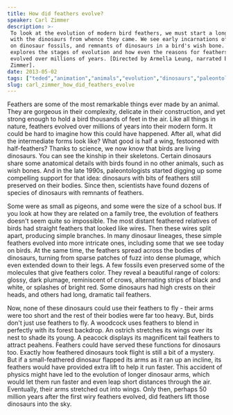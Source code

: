```yaml
---
title: How did feathers evolve?
speaker: Carl Zimmer
description: >-
 To look at the evolution of modern bird feathers, we must start a long time ago,
 with the dinosaurs from whence they came. We see early incarnations of feathers
 on dinosaur fossils, and remnants of dinosaurs in a bird's wish bone. Carl Zimmer
 explores the stages of evolution and how even the reasons for feathers have
 evolved over millions of years. [Directed by Armella Leung, narrated by Carl
 Zimmer].
date: 2013-05-02
tags: ["teded","animation","animals","evolution","dinosaurs","paleontology","archaeology","nature"]
slug: carl_zimmer_how_did_feathers_evolve
---
```


Feathers are some of the most remarkable things ever made by an animal. They are gorgeous
in their complexity, delicate in their construction, and yet strong enough to hold a bird
thousands of feet in the air. Like all things in nature, feathers evolved over millions of
years into their modern form. It could be hard to imagine how this could have happened.
After all, what did the intermediate forms look like? What good is half a wing, festooned
with half-feathers? Thanks to science, we now know that birds are living dinosaurs. You
can see the kinship in their skeletons. Certain dinosaurs share some anatomical details
with birds found in no other animals, such as wish bones. And in the late 1990s,
paleontologists started digging up some compelling support for that idea: dinosaurs with
bits of feathers still preserved on their bodies. Since then, scientists have found dozens
of species of dinosaurs with remnants of feathers.

Some were as small as pigeons, and some were the size of a school bus. If you look at how
they are related on a family tree, the evolution of feathers doesn't seem quite so
impossible. The most distant feathered relatives of birds had straight feathers that
looked like wires. Then these wires split apart, producing simple branches. In many
dinosaur lineages, these simple feathers evolved into more intricate ones, including some
that we see today on birds. At the same time, the feathers spread across the bodies of
dinosaurs, turning from sparse patches of fuzz into dense plumage, which even extended
down to their legs. A few fossils even preserved some of the molecules that give feathers
color. They reveal a beautiful range of colors: glossy, dark plumage, reminiscent of
crows, alternating strips of black and white, or splashes of bright red. Some dinosaurs
had high crests on their heads, and others had long, dramatic tail feathers.

Now, none of these dinosaurs could use their feathers to fly - their arms were too short
and the rest of their bodies were far too heavy. But, birds don't just use feathers to
fly. A woodcock uses feathers to blend in perfectly with its forest backdrop. An ostrich
stretches its wings over its nest to shade its young. A peacock displays its magnificent
tail feathers to attract peahens. Feathers could have served these functions for dinosaurs
too. Exactly how feathered dinosaurs took flight is still a bit of a mystery. But if a
small-feathered dinosaur flapped its arms as it ran up an incline, its feathers would have
provided extra lift to help it run faster. This accident of physics might have led to the
evolution of longer dinosaur arms, which would let them run faster and even leap short
distances through the air. Eventually, their arms stretched out into wings. Only then,
perhaps 50 million years after the first wiry feathers evolved, did feathers lift those
dinosaurs into the sky.

<!--
ad_duration=0
event="TED-Ed"
external_start_time=0
intro_duration=0
is_subtitle_required="False"
is_talk_featured="False"
language="en"
language_swap="False"
native_language="en"
number_of_related_talks=6
number_of_speakers=1
number_of_subtitled_videos=0
number_of_tags=8
number_of_talk_download_languages=29
number_of_talk_more_resources=0
number_of_talk_recommendations=0
number_of_talks_take_actions=0
post_ad_duration=0
published_timestamp="2019-02-12 22:34:57"
recording_date="2013-05-02"
speaker_is_published=0
speaker_name="Carl Zimmer"
talk_name="How did feathers evolve?"
talks_tags=["teded","animation","animals","evolution","dinosaurs","paleontology","archaeology","nature"]
url_photo_talk="https://s3.amazonaws.com/talkstar-photos/uploads/1f7d02f2-fc95-4e74-99b8-1390344a985b/125_feathers.jpg"
url_webpage="https://www.ted.com/talks/carl_zimmer_how_did_feathers_evolve"
video_type_name="TED-Ed Original"
-->